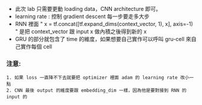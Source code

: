 * 此次 lab 只需要更動 loading data，CNN architecture 即可。
* learning rate : 控制 gradient descent 每一步要走多大步
* RNN 裡面 
" x = tf.concat([tf.expand_dims(context_vector, 1), x], axis=-1) "
 是把 context_vector 跟 input x 做內積之後得到新的 x
* GRU 的部分就包含了 time 的維度，如果想要自己實作可以呼叫 gru-cell 來自己實作每個 cell

### 注意:
	1. 如果 loss 一直降不下去就要把 optimizer 裡面 adam 的 learning rate 改小一點
	2. CNN 最後 output 的維度要跟 embedding_dim 一樣，因為他是要對接到 RNN 的 input 的